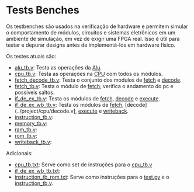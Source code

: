 # Tests Benches

Os testbenches são usados na verificação de hardware e permitem simular o
comportamento de módulos, circuitos e sistemas eletrônicos em um ambiente de
simulação, em vez de exigir uma FPGA real. Isso é útil para testar e depurar
designs antes de implementá-los em hardware físico.

Os testes atuais são:

- [alu_tb.v](alu_tb.v): Testa as operações da [Alu](../project/cpu/alu.v).
- [cpu_tb.v](cpu_tb.v): Testa as operações na [CPU](../project/cpu.v) com todos os módulos.
- [fetch_decode_tb.v](fetch_decode_tb.v): Testa o conjunto dos modulos de [fetch](../project/cpu/fetch.v) e [decode](../project/cpu/decode.v).
- [fetch_tb.v](fetch_tb.v): Testa o módulo de [fetch](../project/cpu/fetch.v); verifica o andamento do pc e possiveis saltos.
- [if_de_ex_tb.v](if_de_ex_tb.v): Testa os módulos de [fetch](../project/cpu/fetch.v), [decode](../project/cpu/decode.v) e [execute](../project/cpu/execute.v).
- [if_de_ex_wb_tb.v](if_de_ex_wb_tb.v): Testa os módulos de [fetch](../project/cpu/fetch.v), [decode](../project/cpu/decode.v], [execute](../project/cpu/execute.v) e [writeback](../project/cpu/writeback.v).
- [instruction_tb.v](instruction_tb.v): 
- [memory_tb.v](memory_tb.v): 
- [ram_tb.v](ram_tb.v): 
- [rom_tb.v](rom_tb.v): 
- [writeback_tb.v](writeback_tb.v): 

Adicionais:

- [cpu_tb.txt](cpu_tb.txt): Serve como set de instruções para o [cpu_tb.v](cpu_tb.v)
- [if_de_ex_wb_tb.txt](if_de_ex_wb_tb.txt): 
- [instruction_tb_rom.txt](instruction_tb_rom.txt): Serve como instruções para o [test.py](../test.py) e o [instruction_tb.v](instruction_tb.v).
